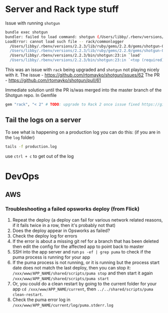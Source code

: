 # Server and Rack type stuff

Issue with running `shotgun`

```bash
bundle exec shotgun
bundler: failed to load command: shotgun (/Users/libby/.rbenv/versions/2.2.3/bin/shotgun)
LoadError: cannot load such file -- rack/commonlogger
  /Users/libby/.rbenv/versions/2.2.3/lib/ruby/gems/2.2.0/gems/shotgun-0.9.1/bin/shotgun:112:in `require'
  /Users/libby/.rbenv/versions/2.2.3/lib/ruby/gems/2.2.0/gems/shotgun-0.9.1/bin/shotgun:112:in `<top (required)>'
  /Users/libby/.rbenv/versions/2.2.3/bin/shotgun:23:in `load'
  /Users/libby/.rbenv/versions/2.2.3/bin/shotgun:23:in `<top (required)>'
```

This was an issue with `rack` being upgraded and `shotgun` not playing nicely with it.
The issue - https://github.com/rtomayko/shotgun/issues/62
The PR - https://github.com/rtomayko/shotgun/pull/61

Immediate solution until the PR is/was merged into the master branch of the Shotgun repo.
In Gemfile
```ruby
gem "rack", "< 2" # TODO: upgrade to Rack 2 once issue fixed https://github.com/rtomayko/shotgun/pull/61
```

## Tail the logs on a server
To see what is happening on a production log you can do this:
(if you are in the `log` folder)

```bash
tails -f production.log
```
use `ctrl + c` to get out of the log


# DevOps

## AWS

### Troubleshooting a failed opsworks deploy (from Flick)

1. Repeat the deploy (a deploy can fail for various network related reasons, if it fails twice in a row, then it's probably not that)
2. Does the deploy appear in Opsworks as failed?
  1. Check the deploy log for errors
  2. If the error is about a missing git ref for a branch that has been deleted then edit the config for the affected app to point back to master
3. SSH into the app server and run `ps -ef | grep puma` to check if the puma process is running for your app
  1. If the puma process is not running, or it is running but the process start date does not match the last deploy, then you can stop it: `/xxx/www/APP_NAME/shared/scripts/puma stop` and then start it again `/xxx/www/APP_NAME/shared/scripts/puma start`
  2. Or, you could do a clean restart by going to the current folder for your app `cd /xxx/www/APP_NAME/current`, then `../../shared/scripts/puma clean-restart`.
4. Check the puma error log in `/xxx/www/APP_NAME/current/log/puma.stderr.log`
